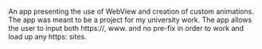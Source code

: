 An app presenting the use of WebView and creation of custom animations. The app was meant to be a project for my university work.
The app allows the user to input both https://, www. and no pre-fix in order to work and load up any https: sites.
